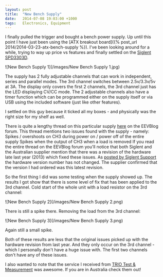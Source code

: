 ```yaml
---
layout: post
title:  "New Bench Supply"
date:   2014-07-08 19:03:00 +1000
tags:   Electronics, Equipment
---
```


I finally pulled the trigger and bought a bench power supply.  Up until this point I have just been using the [ATX breakout board]({% post_url 2014/2014-03-23-atx-bench-supply %}).  I've been looking around for a while, trying to way up price vs features and finally settled on the [Siglent SPD3303D](http://www.siglent.com/en/product/detail5.aspx?id=100000014858258&nodecode=119008005).

![New Bench Supply 1](/images/New Bench Supply 1.jpg)

The supply has 2 fully adjustable channels that can work in independent, series and parallel modes.  The 3rd channel switches between 2.5v/3.3v/5v at 3A.  The display only covers the first 2 channels, the 3rd channel just has the LED displaying CV/CC mode.  The 2 adjustable channels also have a timer function which can be programmed either on the supply itself or via USB using the included software (just like other features).

I settled on this guy because it ticked all my boxes - and physically was the right size for my shelf as well.

There is quite a lengthy thread on this particular supply [here](http://www.eevblog.com/forum/testgear/siglent-spd3303d-review/) on the EEVBlog forum.  This thread mentions two issues found with the supply - namely:
Spikes / overshoots on CH3 during power on / power off of the entire supply
Spikes when the output of CH3 when a load is removed
If you read the entire thread on the EEVBlog forum you'll notice that both Siglent and the Australian supplier mention that there was a revision of the hardware late last year (2013) which fixed these issues.  As [posted by Siglent Support](http://www.eevblog.com/forum/testgear/siglent-spd3303d-review/msg467227/#msg467227) the hardware version number has not changed. The supplier confirmed that the version I had ordered was this latest revision. 

So the first thing I did was some testing when the supply showed up.  The results I got show that there is some level of fix that has been applied to the 3rd channel.  Cold start of the whole unit with a load resistor on the 3rd channel:

![New Bench Supply 2](/images/New Bench Supply 2.png)

There is still a spike there.  Removing the load from the 3rd channel:

![New Bench Supply 3](/images/New Bench Supply 3.png)

Again still a small spike.

Both of these results are less that the original issues picked up with the hardware revision from last year.  And they only occur on the 3rd channel - which I personally don't have a huge issue with.  The first two channels don't have any of these issues. 

I also wanted to note that the service I received from [TRIO Test & Measurement](http://triotest.com.au/) was awesome.  If you are in Australia check them out!